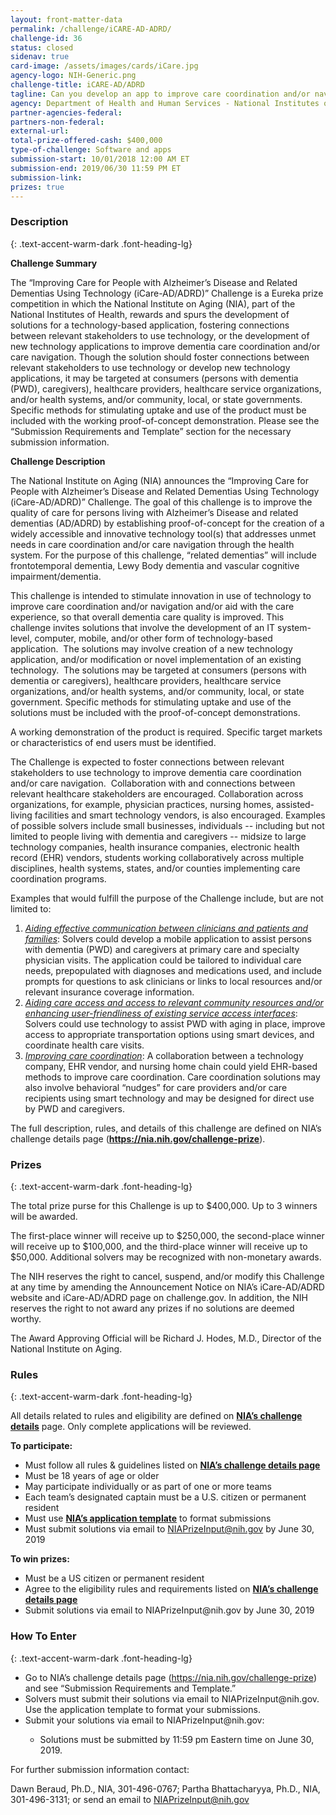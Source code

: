 ```yaml
---
layout: front-matter-data
permalink: /challenge/iCARE-AD-ADRD/
challenge-id: 36
status: closed
sidenav: true
card-image: /assets/images/cards/iCare.jpg
agency-logo: NIH-Generic.png
challenge-title: iCARE-AD/ADRD
tagline: Can you develop an app to improve care coordination and/or navigation for persons with dementia?
agency: Department of Health and Human Services - National Institutes of Health
partner-agencies-federal: 
partners-non-federal: 
external-url:
total-prize-offered-cash: $400,000
type-of-challenge: Software and apps
submission-start: 10/01/2018 12:00 AM ET
submission-end: 2019/06/30 11:59 PM ET
submission-link:  
prizes: true
---
```



<!-- Description start -->
### Description
{: .text-accent-warm-dark .font-heading-lg}
<p><strong>Challenge Summary</strong></p>
<p>The &ldquo;Improving Care for People with Alzheimer&rsquo;s Disease and Related Dementias Using Technology (iCare-AD/ADRD)&rdquo; Challenge is a Eureka prize competition in which the National Institute on Aging (NIA), part of the National Institutes of Health, rewards and spurs the development of solutions for a technology-based application, fostering connections between relevant stakeholders to use technology, or the development of new technology applications to improve dementia care coordination and/or care navigation. Though the solution should foster connections between relevant stakeholders to use technology or develop new technology applications, it may be targeted at consumers (persons with dementia (PWD), caregivers), healthcare providers, healthcare service organizations, and/or health systems, and/or community, local, or state governments. Specific methods for stimulating uptake and use of the product must be included with the working proof-of-concept demonstration. Please see the &ldquo;Submission Requirements and Template&rdquo; section for the necessary submission information.</p>
<p><strong>Challenge Description</strong></p>
<p>The National Institute on Aging (NIA) announces the &ldquo;Improving Care for People with Alzheimer&rsquo;s Disease and Related Dementias Using Technology (iCare-AD/ADRD)&rdquo; Challenge. The goal of this challenge is to improve the quality of care for persons living with Alzheimer&rsquo;s Disease and related dementias (AD/ADRD) by establishing proof-of-concept for the creation of a widely accessible and innovative technology tool(s) that addresses unmet needs in care coordination and/or care navigation through the health system. For the purpose of this challenge, &ldquo;related dementias&rdquo; will include frontotemporal dementia, Lewy Body dementia and vascular cognitive impairment/dementia.</p>
<p>This challenge is intended to stimulate innovation in use of technology to improve care coordination and/or navigation and/or aid with the care experience, so that overall dementia care quality is improved. This challenge invites solutions that involve the development of an IT system-level, computer, mobile, and/or other form of technology-based application.&nbsp; The solutions may involve creation of a new technology application, and/or modification or novel implementation of an existing technology. &nbsp;The solutions may be targeted at consumers (persons with dementia or caregivers), healthcare providers, healthcare service organizations, and/or health systems, and/or community, local, or state government. Specific methods for stimulating uptake and use of the solutions must be included with the proof-of-concept demonstrations.</p>
<p>A working demonstration of the product is required. Specific target markets or characteristics of end users must be identified.</p>
<p>The Challenge is expected to foster connections between relevant stakeholders to use technology to improve dementia care coordination and/or care navigation. &nbsp;Collaboration with and connections between relevant healthcare stakeholders are encouraged. Collaboration across organizations, for example, physician practices, nursing homes, assisted-living facilities and smart technology vendors, is also encouraged. Examples of possible solvers include small businesses, individuals -- including but not limited to people living with dementia and caregivers -- midsize to large technology companies, health insurance companies, electronic health record (EHR) vendors, students working collaboratively across multiple disciplines, health systems, states, and/or counties implementing care coordination programs.</p>
<p>Examples that would fulfill the purpose of the Challenge include, but are not limited to:</p>
<ol>
<li><em><span style="text-decoration: underline;">Aiding effective communication between clinicians and patients and families</span></em>: Solvers could develop a mobile application to assist persons with dementia (PWD) and caregivers at primary care and specialty physician visits. The application could be tailored to individual care needs, prepopulated with diagnoses and medications used, and include prompts for questions to ask clinicians or links to local resources and/or relevant insurance coverage information.</li>
<li><em><span style="text-decoration: underline;">Aiding care access and access to relevant community resources and/or enhancing user-friendliness of existing service access interfaces</span></em>: Solvers could use technology to assist PWD with aging in place, improve access to appropriate transportation options using smart devices, and coordinate health care visits.</li>
<li><em><span style="text-decoration: underline;">Improving care coordination</span></em>: A collaboration between a technology company, EHR vendor, and nursing home chain could yield EHR-based methods to improve care coordination. Care coordination solutions may also involve behavioral &ldquo;nudges&rdquo; for care providers and/or care recipients using smart technology and may be designed for direct use by PWD and caregivers.</li>
</ol>
<p>The full description, rules, and details of this challenge are defined on NIA&rsquo;s challenge details page (<strong><a href="https://nia.nih.gov/challenge-prize" target="_blank" rel="noopener">https://nia.nih.gov/challenge-prize</a></strong>).</p>

<!-- Prizes start -->
### Prizes
{: .text-accent-warm-dark .font-heading-lg}
<p>The total prize purse for this Challenge is up to $400,000. Up to 3 winners will be awarded.</p>
<p>The first-place winner will receive up to $250,000, the second-place winner will receive up to $100,000, and the third-place winner will receive up to $50,000. Additional solvers may be recognized with non-monetary awards.</p>
<p>The NIH reserves the right to cancel, suspend, and/or modify this Challenge at any time by amending the Announcement Notice on NIA&rsquo;s iCare-AD/ADRD website and iCare-AD/ADRD page on challenge.gov. In addition, the NIH reserves the right to not award any prizes if no solutions are deemed worthy.</p>
<p>The Award Approving Official will be Richard J. Hodes, M.D., Director of the National Institute on Aging.</p>

<!-- Rules start -->
### Rules 
{: .text-accent-warm-dark .font-heading-lg}
<p>All details related to rules and eligibility are defined on&nbsp;<strong><a href="https://nia.nih.gov/challenge-prize">NIA&rsquo;s challenge details</a></strong>&nbsp;page. Only complete applications will be reviewed.</p>
<p><strong>To participate:</strong></p>
<ul>
<li>Must follow all rules &amp; guidelines listed on <strong><a href="https://nia.nih.gov/challenge-prize" target="_blank" rel="noopener">NIA&rsquo;s challenge details page</a></strong></li>
<li>Must be 18 years of age or older</li>
<li>May participate individually or as part of one or more teams</li>
<li>Each team&rsquo;s designated captain must be a U.S. citizen or permanent resident</li>
<li>Must use <strong><a href="https://www.nia.nih.gov/icare-ad-adrd-eureka-prize-submission-template" target="_blank" rel="noopener">NIA&rsquo;s&nbsp;application template</a></strong>&nbsp;to format submissions</li>
<li>Must submit solutions via email to <a href="mailto:NIAPrizeInput@nih.gov" target="_blank" rel="noopener">NIAPrizeInput@nih.gov</a> by June 30, 2019</li>
</ul>
<p><strong>To win prizes:</strong></p>
<ul>
<li>Must be a US citizen or permanent resident</li>
<li>Agree to the eligibility rules and requirements listed on <strong><a href="https://nia.nih.gov/challenge-prize" target="_blank" rel="noopener">NIA&rsquo;s challenge details page</a></strong></li>
<li>Submit solutions via email to NIAPrizeInput@nih.gov by June 30, 2019</li>
</ul>

<!--  How To Enter start -->
### How To Enter
{: .text-accent-warm-dark .font-heading-lg}
<ul type="disc">
<li>Go to NIA&rsquo;s challenge details page (<a href="https://nia.nih.gov/challenge-prize" target="_blank" rel="noopener">https://nia.nih.gov/challenge-prize</a>) and see &ldquo;Submission Requirements and Template.&rdquo;</li>
<li>Solvers must submit their solutions via email to NIAPrizeInput@nih.gov. Use the application template to format your submissions.</li>
<li>Submit your solutions via email to NIAPrizeInput@nih.gov:</li>
<ul type="circle">
<li>Solutions must be submitted by 11:59 pm Eastern time on June 30, 2019.</li>
</ul>
</ul>
<p>For further submission information contact:</p>
<p>Dawn Beraud, Ph.D., NIA, 301-496-0767; Partha Bhattacharyya, Ph.D., NIA, 301-496-3131; or send an email to&nbsp;<a href="mailto:NIAPrizeInput@nih.gov" target="_blank" rel="noopener">NIAPrizeInput@nih.gov</a></p>
